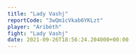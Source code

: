 ```yaml
---
title: "Lady Vashj"
reportCode: "3wQm1cVkab6YKLzt"
player: "Aribèth"
fight: "Lady Vashj"
date: 2021-09-26T18:56:24.204000+00:00
---
```


